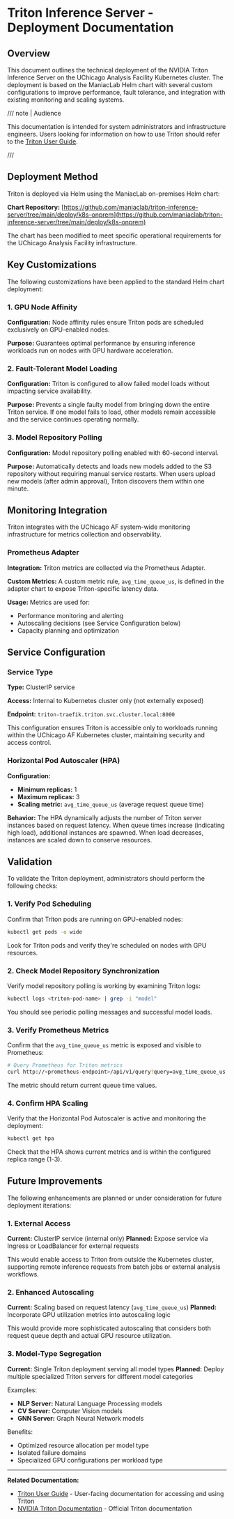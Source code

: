 # Triton Inference Server - Deployment Documentation

## Overview

This document outlines the technical deployment of the NVIDIA Triton Inference
Server on the UChicago Analysis Facility Kubernetes cluster. The deployment is
based on the ManiacLab Helm chart with several custom configurations to improve
performance, fault tolerance, and integration with existing monitoring and
scaling systems.

/// note | Audience

This documentation is intended for system administrators and infrastructure
engineers. Users looking for information on how to use Triton should refer to
the [Triton User Guide](triton.md).

///

## Deployment Method

Triton is deployed via Helm using the ManiacLab on-premises Helm chart:

**Chart Repository:**
[https://github.com/maniaclab/triton-inference-server/tree/main/deploy/k8s-onprem](https://github.com/maniaclab/triton-inference-server/tree/main/deploy/k8s-onprem)

The chart has been modified to meet specific operational requirements for the
UChicago Analysis Facility infrastructure.

## Key Customizations

The following customizations have been applied to the standard Helm chart
deployment:

### 1. GPU Node Affinity

**Configuration:** Node affinity rules ensure Triton pods are scheduled
exclusively on GPU-enabled nodes.

**Purpose:** Guarantees optimal performance by ensuring inference workloads run
on nodes with GPU hardware acceleration.

### 2. Fault-Tolerant Model Loading

**Configuration:** Triton is configured to allow failed model loads without
impacting service availability.

**Purpose:** Prevents a single faulty model from bringing down the entire Triton
service. If one model fails to load, other models remain accessible and the
service continues operating normally.

### 3. Model Repository Polling

**Configuration:** Model repository polling enabled with 60-second interval.

**Purpose:** Automatically detects and loads new models added to the S3
repository without requiring manual service restarts. When users upload new
models (after admin approval), Triton discovers them within one minute.

## Monitoring Integration

Triton integrates with the UChicago AF system-wide monitoring infrastructure for
metrics collection and observability.

### Prometheus Adapter

**Integration:** Triton metrics are collected via the Prometheus Adapter.

**Custom Metrics:** A custom metric rule, `avg_time_queue_us`, is defined in the
adapter chart to expose Triton-specific latency data.

**Usage:** Metrics are used for:

- Performance monitoring and alerting
- Autoscaling decisions (see Service Configuration below)
- Capacity planning and optimization

## Service Configuration

### Service Type

**Type:** ClusterIP service

**Access:** Internal to Kubernetes cluster only (not externally exposed)

**Endpoint:** `triton-traefik.triton.svc.cluster.local:8000`

This configuration ensures Triton is accessible only to workloads running within
the UChicago AF Kubernetes cluster, maintaining security and access control.

### Horizontal Pod Autoscaler (HPA)

**Configuration:**

- **Minimum replicas:** 1
- **Maximum replicas:** 3
- **Scaling metric:** `avg_time_queue_us` (average request queue time)

**Behavior:** The HPA dynamically adjusts the number of Triton server instances
based on request latency. When queue times increase (indicating high load),
additional instances are spawned. When load decreases, instances are scaled down
to conserve resources.

## Validation

To validate the Triton deployment, administrators should perform the following
checks:

### 1. Verify Pod Scheduling

Confirm that Triton pods are running on GPU-enabled nodes:

```bash
kubectl get pods -o wide
```

Look for Triton pods and verify they're scheduled on nodes with GPU resources.

### 2. Check Model Repository Synchronization

Verify model repository polling is working by examining Triton logs:

```bash
kubectl logs <triton-pod-name> | grep -i "model"
```

You should see periodic polling messages and successful model loads.

### 3. Verify Prometheus Metrics

Confirm that the `avg_time_queue_us` metric is exposed and visible to
Prometheus:

```bash
# Query Prometheus for Triton metrics
curl http://<prometheus-endpoint>/api/v1/query?query=avg_time_queue_us
```

The metric should return current queue time values.

### 4. Confirm HPA Scaling

Verify that the Horizontal Pod Autoscaler is active and monitoring the
deployment:

```bash
kubectl get hpa
```

Check that the HPA shows current metrics and is within the configured replica
range (1-3).

## Future Improvements

The following enhancements are planned or under consideration for future
deployment iterations:

### 1. External Access

**Current:** ClusterIP service (internal only) **Planned:** Expose service via
Ingress or LoadBalancer for external requests

This would enable access to Triton from outside the Kubernetes cluster,
supporting remote inference requests from batch jobs or external analysis
workflows.

### 2. Enhanced Autoscaling

**Current:** Scaling based on request latency (`avg_time_queue_us`) **Planned:**
Incorporate GPU utilization metrics into autoscaling logic

This would provide more sophisticated autoscaling that considers both request
queue depth and actual GPU resource utilization.

### 3. Model-Type Segregation

**Current:** Single Triton deployment serving all model types **Planned:**
Deploy multiple specialized Triton servers for different model categories

Examples:

- **NLP Server:** Natural Language Processing models
- **CV Server:** Computer Vision models
- **GNN Server:** Graph Neural Network models

Benefits:

- Optimized resource allocation per model type
- Isolated failure domains
- Specialized GPU configurations per workload type

---

**Related Documentation:**

- [Triton User Guide](triton.md) - User-facing documentation for accessing and
  using Triton
- [NVIDIA Triton Documentation](https://docs.nvidia.com/deeplearning/triton-inference-server/user-guide/docs/) -
  Official Triton documentation

